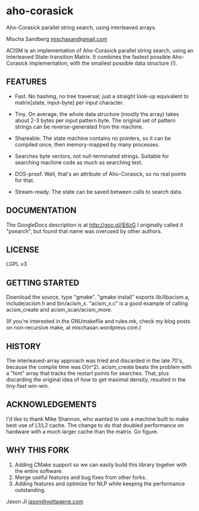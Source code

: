 aho-corasick
==

Aho-Corasick parallel string search, using interleaved arrays.

Mischa Sandberg mischasan@gmail.com

ACISM is an implementation of Aho-Corasick parallel string search,
using an Interleaved State-transition Matrix.
It combines the fastest possible Aho-Corasick implementation,
with the smallest possible data structure (!).

FEATURES
--------

* Fast. No hashing, no tree traversal; just a straight look-up equivalent to
    matrix[state, input-byte] per input character.

* Tiny. On average, the whole data structure (mostly the array) takes about 2-3 bytes per
    input pattern byte. The original set of pattern strings can be reverse-generated from the machine.

* Shareable. The state machine contains no pointers, so it can be compiled once,
    then memory-mapped by many processes.

* Searches byte vectors, not null-terminated strings.
    Suitable for searching machine code as much as searching text.

* DOS-proof. Well, that's an attribute of Aho-Corasick,
    so no real points for that.

* Stream-ready. The state can be saved between calls to search data.

DOCUMENTATION
-------------

The GoogleDocs description is at http://goo.gl/lE6zG
I originally called it "psearch", but found that name was overused by other authors.

LICENSE
-------

LGPL v3


GETTING STARTED
---------------

Download the source, type "gmake".
"gmake install" exports lib/libacism.a, include/acism.h and bin/acism_x.
"acism_x.c" is a good example of calling acism_create and acism_scan/acism_more.

(If you're interested in the GNUmakefile and rules.mk,
 check my blog posts on non-recursive make, at mischasan.wordpress.com.)
 
HISTORY
-------

The interleaved-array approach was tried and discarded in the late 70's, because the compile time was O(n^2). 
acism_create beats the problem with a "hint" array that tracks the restart points for searches.
That, plus discarding the original idea of how to get maximal density, resulted in the tiny-fast win-win.

ACKNOWLEDGEMENTS
----------------

I'd like to thank Mike Shannon, who wanted to see a machine built to make best use of L1/L2 cache.
The change to do that doubled performance on hardware with a much larger cache than the matrix.
Go figure.

WHY THIS FORK
----------------

1. Adding CMake support so we can easily build this library togeher with the entire software.
2. Merge useful features and bug fixes from other forks.
3. Adding features and optimize for NLP while keeping the performance outstanding.

Jason JI jason@yottagene.com
